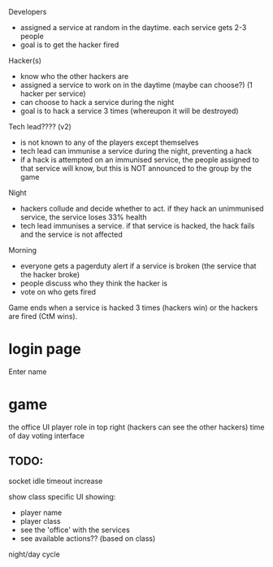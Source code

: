 Developers 
- assigned a service at random in the daytime. each service gets 2-3 people
- goal is to get the hacker fired


Hacker(s) 
- know who the other hackers are
- assigned a service to work on in the daytime (maybe can choose?) (1 hacker per service)
- can choose to hack a service during the night
- goal is to hack a service 3 times (whereupon it will be destroyed)


Tech lead???? (v2)
- is not known to any of the players except themselves
- tech lead can immunise a service during the night, preventing a hack
- if a hack is attempted on an immunised service, the people assigned to that service will know, but this is NOT announced to the group by the game

Night
- hackers collude and decide whether to act. if they hack an unimmunised service, the service loses 33% health
- tech lead immunises a service. if that service is hacked, the hack fails and the service is not affected

Morning
- everyone gets a pagerduty alert if a service is broken (the service that the hacker broke)
- people discuss who they think the hacker is
- vote on who gets fired


Game ends when a service is hacked 3 times (hackers win) or the hackers are fired (CtM wins).



# login page
Enter name

# game
the office UI 
player role in top right (hackers can see the other hackers)
time of day
voting interface



## TODO: 
socket idle timeout increase

show class specific UI showing:
  - player name
  - player class
  - see the 'office' with the services
  - see available actions?? (based on class)

night/day cycle



